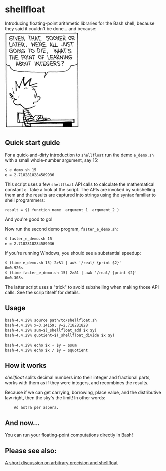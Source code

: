 # shellfloat
Introducing floating-point arithmetic libraries for the Bash shell, because
they said it couldn't be done... and because:
![image info](./image.png)

## Quick start guide
For a quick-and-dirty introduction to `shellfloat` run the demo `e_demo.sh` 
with a small whole-number argument, say 15:
```
$ e_demo.sh 15
e = 2.7182818284589936
```
This script uses a few `shellfloat` API calls to calculate the mathematical
constant `e`. Take a look at the script. The APIs are invoked by 
subshelling them and the results are captured into strings using the syntax
familiar to shell programmers:
```
result = $( function_name  argument_1  argument_2 )
```
And you're good to go!

Now run the second demo program, `faster_e_demo.sh`:
```
$ faster_e_demo.sh 15
e = 2.7182818284589936
```
If you're running Windows, you should see a substantial speedup:
```
$ (time e_demo.sh 15) 2>&1 | awk '/real/ {print $2}'
0m0.926s
$ (time faster_e_demo.sh 15) 2>&1 | awk '/real/ {print $2}'
0m0.308s
```
The latter script uses a "trick" to avoid subshelling when making those API 
calls. See the scrip titself for details.

## Usage
```
bash-4.4.29% source path/to/shellfloat.sh
bash-4.4.29% x=3.14159; y=2.718281828
bash-4.4.29% sum=$(_shellfloat_add $x $y)
bash-4.4.29% quotient=$(_shellfloat_divide $x $y)

bash-4.4.29% echo $x + $y = $sum
bash-4.4.29% echo $x / $y = $quotient
```

## How it works
_shellfloat_ splits decimal numbers into their integer and fractional parts,
works with them as if they were integers, and recombines the results.

Because if we can get carrying, borrowing, place value, and the distributive
law right, then the sky's the limit! In other words:

        Ad astra per aspera.

## And now...
You can run your floating-point computations directly in Bash!

## Please see also:
[A short discussion on arbitrary precision and shellfloat](https://github.com/clarity20/shellfloat/wiki "arbitrary precision and shellfloat")
